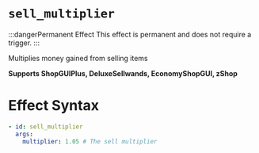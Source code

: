 # `sell_multiplier`
:::dangerPermanent Effect
This effect is permanent and does not require a trigger.
:::

Multiplies money gained from selling items

**Supports ShopGUIPlus, DeluxeSellwands, EconomyShopGUI, zShop**

# Effect Syntax
```yaml
- id: sell_multiplier
  args:
    multiplier: 1.05 # The sell multiplier
```